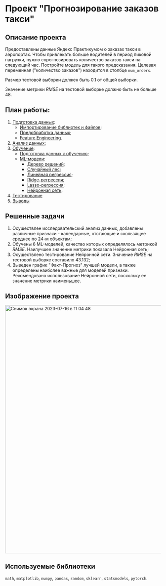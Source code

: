 #  Проект "Прогнозирование заказов такси"

## Описание проекта
Предоставлены данные Яндекс Практикумом о заказах такси в аэропортах. Чтобы привлекать больше водителей в период пиковой нагрузки, нужно спрогнозировать количество заказов такси на следующий час. Постройте модель для такого предсказания. Целевая переменная ("количество заказов") находится в столбце `num_orders`.

Размер тестовой выборки должен быть 0.1 от общей выборки.

Значение метрики *RMSE* на тестовой выборке должно быть не больше 48.

## План работы:
1. [Подготовка данных](#1.-Подготовка-данных):
    - [Импортирование библиотек и файлов](#1.1-Импортирование-библиотек-и-файлов);
    - [Предобработка данных](#1.-2.-Предобработка-данных);
    - [Feature Engineering](#1.-3.-Feature-Engineering).
2. [Анализ данных](#2.-Анализ-данных);
3. [Обучение](#3.-Обучение):
    - [Подготовка данных к обучению](#3.-1.-Подготовка-данных-к-обучению);
    - [ML-модели](#3.-2.-ML-модели):
        - [Дерево решений](#3.-2.-1.-Дерево-решений);
        - [Случайный лес](#3.-2.-2.-Случайный-лес);
        - [Линейная регрессия](#3.-2.-3.-Линейная-регрессия);
        - [Ridge-регрессия](#3.-2.-4.-Ridge-регрессия);
        - [Lasso-регрессия](#3.-2.-5.-Lasso-регрессия);
        - [Нейронная сеть](#3.-2.-6.-Нейронная-сеть).
4. [Тестирование](#4.-Тестирование)
5. [Выводы](#5.-Выводы)

## Решенные задачи

1. Осуществлен исследовательский анализ данных, добавлены различные признаки - календарные, отстающие и скользящее среднее по 24-м объектам;
2. Обучены 6 ML-моделей, качество которых определялось метрикой *RMSE*. Наилучшее значение метрики показала Нейронная сеть;
3. Осуществлено тестирование Нейронной сети. Значение *RMSE* на тестовой выборке составило 43.132;
4. Выведен график "Факт-Прогноз" лучшей модели, а также определены наиболее важные для моделей признаки. Рекомендовано использование Нейронной сети, поскольку ее значение метрики наименьшее.

## Изображение проекта

<img width="803" alt="Снимок экрана 2023-07-16 в 11 04 48" src="https://github.com/Midle68/time_series_taxi/assets/88423574/df7368fe-2a24-44a5-95bf-98204e3f6297">

## Используемые библиотеки

`math`, `matplotlib`, `numpy`, `pandas`, `random`, `sklearn`, `statsmodels`, `pytorch`. 
